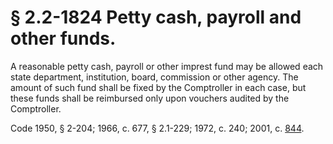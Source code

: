 # § 2.2-1824 Petty cash, payroll and other funds.

<p>A reasonable petty cash, payroll or other imprest fund may be allowed each state department, institution, board, commission or other agency. The amount of such fund shall be fixed by the Comptroller in each case, but these funds shall be reimbursed only upon vouchers audited by the Comptroller.</p><p>Code 1950, § 2-204; 1966, c. 677, § 2.1-229; 1972, c. 240; 2001, c. <a href='http://lis.virginia.gov/cgi-bin/legp604.exe?011+ful+CHAP0844'>844</a>.</p>